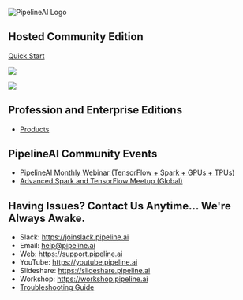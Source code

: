 ![PipelineAI Logo](https://pipeline.ai/assets/img/pipelineai.png)


## Hosted Community Edition

[Quick Start](https://quickstart.pipeline.ai/community)

![](https://pipeline.ai/assets/img/pipelineai-dark-mode.png)

![](https://pipeline.ai/assets/img/pipelineai-banner-kubecon.png)

## Profession and Enterprise Editions
* [Products](https://pipeline.ai/products)

## PipelineAI Community Events
* [PipelineAI Monthly Webinar (TensorFlow + Spark + GPUs + TPUs)](https://webinar.pipeline.ai)
* [Advanced Spark and TensorFlow Meetup (Global)](https://meetup.pipeline.ai)

## Having Issues?  Contact Us Anytime... We're Always Awake.
* Slack:  https://joinslack.pipeline.ai
* Email:  [help@pipeline.ai](mailto:help@pipeline.ai)
* Web:  https://support.pipeline.ai
* YouTube:  https://youtube.pipeline.ai
* Slideshare:  https://slideshare.pipeline.ai
* Workshop:  https://workshop.pipeline.ai
* [Troubleshooting Guide](/docs/troubleshooting)
